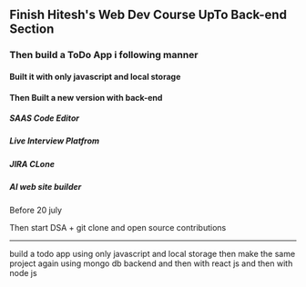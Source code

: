## Finish Hitesh's Web Dev Course UpTo Back-end Section
### Then build a ToDo App i following manner
#### Built it with only javascript and local storage

#### Then Built a new version with back-end

####
##### SAAS Code Editor
##### Live Interview Platfrom
##### JIRA CLone
##### AI web site builder

Before 20 july

Then start DSA + git clone and open source contributions

-----
 build a todo app using only javascript and local storage
 then make the same project again using mongo db backend and then with react js and then with node js
 